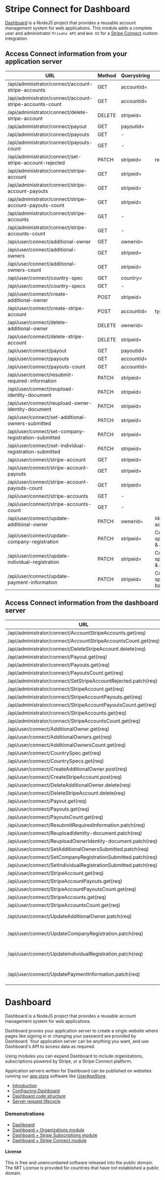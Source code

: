 # Stripe Connect for Dashboard

[Dashboard](https://github.com/userappstore/dashboard) is a NodeJS project that provides a reusable account management system for web applications.  This module adds a complete user and administrator `Private API` and `Web UI` for a [Stripe Connect](https://stripe.com/connect) custom integration.

## Access Connect information from your application server

| URL                                                      | Method | Querystring    | POST data  |
|----------------------------------------------------------|--------|----------------|------------|  
|/api/administrator/connect/account-stripe-accounts        | GET    | accountid=     |            |
|/api/administrator/connect/account-stripe-accounts-count  | GET    | accountid=     |            |
|/api/administrator/connect/delete-stripe-account          | DELETE | stripeid=      |            |
|/api/administrator/connect/payout                         | GET    | payoutid=      |            |
|/api/administrator/connect/payouts                        | GET    | -              |            |
|/api/administrator/connect/payouts-count                  | GET    | -              |            |
|/api/administrator/connect/set-stripe-account-rejected    | PATCH  | stripeid=      | reason=    |
|/api/administrator/connect/stripe-account                 | GET    | stripeid=      |            |
|/api/administrator/connect/stripe-account-payouts         | GET    | stripeid=      |            |
|/api/administrator/connect/stripe-account-payouts-count   | GET    | stripeid=      |            |
|/api/administrator/connect/stripe-accounts                | GET    | -              |            |
|/api/administrator/connect/stripe-accounts-count          | GET    | -              |            |      
|/api/user/connect/additional-owner                        | GET    | ownerid=       |            |
|/api/user/connect/additional-owners                       | GET    | stripeid=      |            |
|/api/user/connect/additional-owners-count                 | GET    | stripeid=      |            |
|/api/user/connect/country-spec                            | GET    | country=       |            |
|/api/user/connect/country-specs                           | GET    | -              |            |
|/api/user/connect/create-additional-owner                 | POST   | stripeid=      |            |
|/api/user/connect/create-stripe-account                   | POST   | accountid=     | type=&country= |
|/api/user/connect/delete-additional-owner                 | DELETE | ownerid=       |            |
|/api/user/connect/delete-stripe-account                   | DELETE | stripeid=      |            |
|/api/user/connect/payout                                  | GET    | payoutid=      |            |
|/api/user/connect/payouts                                 | GET    | accountid=     |            |
|/api/user/connect/payouts-count                           | GET    | accountid=     |            |
|/api/user/connect/resubmit-required-information           | PATCH  | stripeid=      |            |
|/api/user/connect/reupload-identity-document              | PATCH  | stripeid=      |            |
|/api/user/connect/reupload-owner-identity-document        | PATCH  | stripeid=      |            |
|/api/user/connect/set-additional-owners-submitted         | PATCH  | stripeid=      |            |
|/api/user/connect/set-company-registration-submitted      | PATCH  | stripeid=      |            |
|/api/user/connect/set-individual-registration-submitted   | PATCH  | stripeid=      |            |
|/api/user/connect/stripe-account                          | GET    | stripeid=      |            |
|/api/user/connect/stripe-account-payouts                  | GET    | stripeid=      |            |
|/api/user/connect/stripe-account-payouts-count            | GET    | stripeid=      |            |
|/api/user/connect/stripe-accounts                         | GET    | -              |            |
|/api/user/connect/stripe-accounts-count                   | GET    | -              |            |
|/api/user/connect/update-additional-owner                 | PATCH  | ownerid=       | Identity & address |
|/api/user/connect/update-company-registration             | PATCH  | stripeid=      | Country-specific identity & address |
|/api/user/connect/update-individual-registration          | PATCH  | stripeid=      | Country-specific identity & address |
|/api/user/connect/update-payment-information              | PATCH  | stripeid=      | Country-specific banking fields |

## Access Connect information from the dashboard server

| URL                                                             | Querystring    | POST data  |
|-----------------------------------------------------------------|----------------|------------|  
|/api/administrator/connect/AccountStripeAccounts.get(req)        | accountid=     |            |
|/api/administrator/connect/AccountStripeAccountsCount.get(req)   | accountid=     |            |
|/api/administrator/connect/DeleteStripeAccount.delete(req)       | stripeid=      |            |
|/api/administrator/connect/Payout.get(req)                       | payoutid=      |            |
|/api/administrator/connect/Payouts.get(req)                      | -              |            |
|/api/administrator/connect/PayoutsCount.get(req)                 | -              |            |
|/api/administrator/connect/SetStripeAccountRejected.patch(req)   | stripeid=      | reason=    |
|/api/administrator/connect/StripeAccount.get(req)                | stripeid=      |            |
|/api/administrator/connect/StripeAccountPayouts.get(req)         | stripeid=      |            |
|/api/administrator/connect/StripeAccountPayoutsCount.get(req)    | stripeid=      |            |
|/api/administrator/connect/StripeAccounts.get(req)               | -              |            |
|/api/administrator/connect/StripeAccountsCount.get(req)          | -              |            |      
|/api/user/connect/AdditionalOwner.get(req)                       | ownerid=       |            |
|/api/user/connect/AdditionalOwners.get(req)                      | stripeid=      |            |
|/api/user/connect/AdditionalOwnersCount.get(req)                 | stripeid=      |            |
|/api/user/connect/CountrySpec.get(req)                           | country=       |            |
|/api/user/connect/CountrySpecs.get(req)                          | -              |            |
|/api/user/connect/CreateAdditionalOwner.post(req)                | stripeid=      |            |
|/api/user/connect/CreateStripeAccount.post(req)                  | accountid=     | type=&country= |
|/api/user/connect/DeleteAdditionalOwner.delete(req)              | ownerid=       |            |
|/api/user/connect/DeleteStripeAccount.delete(req)                | stripeid=      |            |
|/api/user/connect/Payout.get(req)                                | payoutid=      |            |
|/api/user/connect/Payouts.get(req)                               | accountid=     |            |
|/api/user/connect/PayoutsCount.get(req)                          | accountid=     |            |
|/api/user/connect/ResubmitRequiredInformation.patch(req)         | stripeid=      |            |
|/api/user/connect/ReuploadIdentity-document.patch(req)           | stripeid=      |            |
|/api/user/connect/ReuploadOwnerIdentity-document.patch(req)      | stripeid=      |            |
|/api/user/connect/SetAdditionalOwnersSubmitted.patch(req)        | stripeid=      |            |
|/api/user/connect/SetCompanyRegistrationSubmitted.patch(req)     | stripeid=      |            |
|/api/user/connect/SetIndividualRegistrationSubmitted.patch(req)  | stripeid=      |            |
|/api/user/connect/StripeAccount.get(req)                         | stripeid=      |            |
|/api/user/connect/StripeAccountPayouts.get(req)                  | stripeid=      |            |
|/api/user/connect/StripeAccountPayoutsCount.get(req)             | stripeid=      |            |
|/api/user/connect/StripeAccounts.get(req)                        | -              |            |
|/api/user/connect/StripeAccountsCount.get(req)                   | -              |            |
|/api/user/connect/UpdateAdditionalOwner.patch(req)               | ownerid=       | Identity & address |
|/api/user/connect/UpdateCompanyRegistration.patch(req)           | stripeid=      | Country-specific identity & address |
|/api/user/connect/UpdateIndividualRegistration.patch(req)        | stripeid=      | Country-specific identity & address |
|/api/user/connect/UpdatePaymentInformation.patch(req)            | stripeid=      | Country-specific banking fields |

# Dashboard

Dashboard is a NodeJS project that provides a reusable account management system for web applications. 

Dashboard proxies your application server to create a single website where pages like signing in or changing your password are provided by Dashboard.  Your application server can be anything you want, and use Dashboard's API to access data as required.

Using modules you can expand Dashboard to include organizations, subscriptions powered by Stripe, or a Stripe Connect platform.

Application servers written for Dashboard can be published on websites running our [app store](https://github.com/userappstore/app-store-dashboard-server) software like [UserAppStore](https://userappstore.com).

- [Introduction](https://github.com/userappstore/dashboard/wiki)
- [Configuring Dashboard](https://github.com/userappstore/dashboard/wiki/Configuring-Dashboard)
- [Dashboard code structure](https://github.com/userappstore/dashboard/wiki/Dashboard-code-structure)
- [Server request lifecycle](https://github.com/userappstore/dashboard/wiki/Server-Request-Lifecycle)

### Demonstrations

- [Dashboard](https://dashboard-demo-2344.herokuapp.com)
- [Dashboard + Organizations module](https://organizations-demo-7933.herokuapp.com)
- [Dashboard + Stripe Subscriptions module](https://stripe-subscriptions-5701.herokuapp.com)
- [Dashboard + Stripe Connect module](https://stripe-connect-8509.herokuapp.com)

 #### License

This is free and unencumbered software released into the public domain.  The MIT License is provided for countries that have not established a public domain.